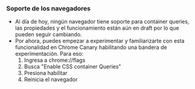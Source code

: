 ### Soporte de los navegadores
- Al día de hoy, ningún navegador tiene soporte para container queries, las propiedades y el funcionamiento están aún en draft por lo que pueden seguir cambiando.
- Por ahora, puedes empezar a experimentar y familiarizarte con esta funcionalidad en Chrome Canary habilitando una bandera de experimentación. Para eso:
  1. Ingresa a chrome://flags
  2. Busca "Enable CSS container Queries"
  3. Presiona habilitar
  4. Reinicia el navegador
